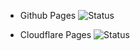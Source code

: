 - Github Pages
![Status](https://cohey0727.github.io/github-actions-update-badge/status.svg)

- Cloudflare Pages
![Status](https://github-actions-update-badge.pages.dev/status.svg)
